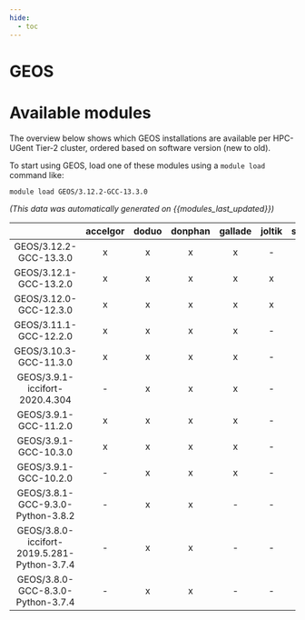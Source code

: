 ```yaml
---
hide:
  - toc
---
```


GEOS
====

# Available modules


The overview below shows which GEOS installations are available per HPC-UGent Tier-2 cluster, ordered based on software version (new to old).

To start using GEOS, load one of these modules using a `module load` command like:

```shell
module load GEOS/3.12.2-GCC-13.3.0
```

*(This data was automatically generated on {{modules_last_updated}})*  

| |accelgor|doduo|donphan|gallade|joltik|shinx|skitty|
| :---: | :---: | :---: | :---: | :---: | :---: | :---: | :---: |
|GEOS/3.12.2-GCC-13.3.0|x|x|x|x|-|x|x|
|GEOS/3.12.1-GCC-13.2.0|x|x|x|x|x|x|x|
|GEOS/3.12.0-GCC-12.3.0|x|x|x|x|x|x|x|
|GEOS/3.11.1-GCC-12.2.0|x|x|x|x|-|-|-|
|GEOS/3.10.3-GCC-11.3.0|x|x|x|x|-|-|-|
|GEOS/3.9.1-iccifort-2020.4.304|-|x|x|x|-|-|-|
|GEOS/3.9.1-GCC-11.2.0|x|x|x|x|-|-|-|
|GEOS/3.9.1-GCC-10.3.0|x|x|x|x|-|-|-|
|GEOS/3.9.1-GCC-10.2.0|-|x|x|x|-|-|-|
|GEOS/3.8.1-GCC-9.3.0-Python-3.8.2|-|x|x|-|-|-|-|
|GEOS/3.8.0-iccifort-2019.5.281-Python-3.7.4|-|x|x|-|-|-|-|
|GEOS/3.8.0-GCC-8.3.0-Python-3.7.4|-|x|x|-|-|-|-|
